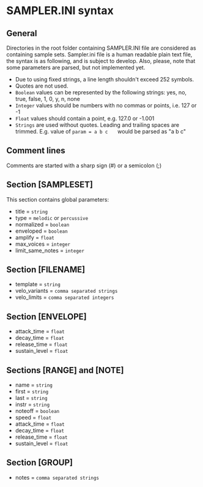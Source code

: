 # SAMPLER.INI syntax
## General
Directories in the root folder containing SAMPLER.INI file are considered as containing sample sets.
Sampler.ini file is a human readable plain text file, the syntax is as following, and is subject to develop.
Also, please, note that some parameters are parsed, but not implemented yet.

* Due to using fixed strings, a line length shouldn't exceed 252 symbols.
* Quotes are not used.
* ```Boolean``` values can be represented by the following strings: yes, no, true, false, 1, 0, y, n, none
* ```Integer``` values should be numbers with no commas or points, i.e. 127 or -1
* ```Float``` values should contain a point, e.g. 127.0 or -1.001
* ```Strings``` are used without quotes. Leading and trailing spaces are trimmed. E.g. value of ```param = a b c   ``` would be parsed as "a b c"  

## Comment lines
Comments are started with a sharp sign (#) or a semicolon (;)

## Section [SAMPLESET]
This section contains global parameters:
*  title = ```string```
*  type = ```melodic``` or ```percussive```
*  normalized = ```boolean```
*  enveloped = ```boolean```
*  amplify = ```float```
*  max_voices = ```integer```
*  limit_same_notes = ```integer```

## Section [FILENAME]
*  template = ```string```
*  velo_variants = ```comma separated strings```
*  velo_limits = ```comma separated integers```

## Section [ENVELOPE]
*  attack_time = ```float```
*  decay_time = ```float```
*  release_time = ```float```
*  sustain_level = ```float```

## Sections [RANGE] and [NOTE]
*  name = ```string```
*  first = ```string```
*  last = ```string```
*  instr = ```string```
*  noteoff = ```boolean```
*  speed = ```float```
*  attack_time = ```float```
*  decay_time = ```float```
*  release_time = ```float```
*  sustain_level = ```float```

## Section [GROUP]
* notes = ```comma separated strings```
